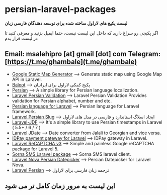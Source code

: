 # persian-laravel-packages
**لیست پکیج های لاراول ساخته شده برای توسعه دهندگان فارسی زبان**

اگر پکیجی رو سراغ دارید که داخل این لیست نیست، حتما ایمیل بزنید و معرفی کنید تا در لیست قرار بدم

Email: msalehipro [at] gmail [dot] com
Telegram: [https://t.me/ghambale](t.me/ghambale)
---
* [Google Static Map Generator](https://github.com/mastani/laravel-google-static-map) --> Generate static map using Google Map API in Laravel.
* [Baloot](https://github.com/sanjabteam/baloot) --> پکیج کمکی لاراول برای ایرانیان
* [Persian](https://github.com/parsidev/Persian) --> A simple library for Persian language localization.
* [Laravel Persian Validation](https://github.com/sadegh19b/laravel-persian-validation) --> Laravel Persian Validation Provides validation for Persian alphabet, number and etc.
* [Persian language for Laravel](https://github.com/arashmehrani/laravel-persian-lang) --> Persian language for Laravel framework.
* [Laravel Persian Slug](https://github.com/pishran/laravel-persian-slug) --> ایجاد اسلاگ استاندارد و فارسی در مدل های لاراول
* [Laravel-JDF](https://github.com/hatamiarash7/Laravel-JDF) --> It's a simple library to use Persian timestamps in Laravel ( 5.5+ / 6 / 7 )
* [Laravel JDate](https://github.com/mastani/laravel-jdate) --> Date converter from Jalali to Georgian and vice versa.
* [IDPay payment gateway for Laravel](https://github.com/mastani/laravel-idpay) --> IDPay gateway in Laravel.
* [Laravel ReCAPTCHA v3](https://github.com/mastani/laravel-recaptcha) --> Simple and painless Google reCAPTCHA package for Laravel 5.
* [Sorna SMS Laravel package](https://github.com/mastani/laravel-sorna-sms) --> Sorna SMS laravel client.
* [Laravel Nova Persian Datepicker](https://github.com/mustafaaloko/nova-persian-datepicker) --> Persian Datepicker for Laravel Nova.
* [Laravel Persian](https://github.com/Abolfazl-Talebi/laravel6-persian-lang) --> ترجمه زبان فارسی برای لاراول

## این لیست به مرور زمان کامل تر می شود
